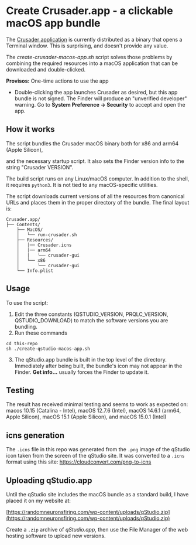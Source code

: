 # Create Crusader.app - a clickable macOS app bundle

The [Crusader application](https://github.com/Zoxc/crusader)
is currently distributed as a binary that opens a
Terminal window.
This is surprising, and doesn't provide any value.

The _create-crusader-macos-app.sh_ script solves those problems
by combining the required
resources into a macOS application that can be downloaded
and double-clicked.

**Provisos:** One-time actions to use the app

* Double-clicking the app launches Crusader as desired, but
  this app bundle is not signed.
  The Finder will produce an "unverified developer" warning.
  Go to **System Preference -> Security** to accept and open the app.


## How it works

The script bundles the Crusader macOS binary
both for x86 and arm64 (Apple Silicon),
<!-- an icon for the application, -->
and the necessary startup script.
It also sets the Finder version info to
the string "Crusader VERSION". 

The build script runs on any Linux/macOS computer.
In addition to the shell, it requires `python3`.
It is not tied to any macOS-specific utilities.

The script downloads current versions of all the resources
from canonical URLs and places them
in the proper directory of the bundle.
The final layout is:

```
Crusader.app/
├── Contents/
    ├── MacOS/
    │   └── run-crusader.sh
    ├── Resources/
    │   │── Crusader.icns
    │   |── arm64
    │   |   └── crusader-gui
    │   └── x86
    │       └── crusader-gui  
    └── Info.plist

```

## Usage

To use the script:

1. Edit the three constants
  (QSTUDIO\_VERSION, PRQLC\_VERSION, QSTUDIO\_DOWNLOAD)
  to match the software versions you are bundling.
2. Run these commands

  ```
  cd this-repo
  sh ./create-qstudio-macos-app.sh
  ```
3. The qStudio.app bundle is built in the top level
  of the directory. 
  Immediately after being built, the bundle's icon
  may not appear in the Finder.
  **Get info...** usually forces the Finder to update it.

## Testing

The result has received minimal testing
and seems to work as expected on:
macos 10.15 (Catalina - Intel),
macOS 12.7.6 (Intel),
macOS 14.6.1 (arm64, Apple Silicon),
macOS 15.1 (Apple Silicon), and
macOS 15.0.1 (Intel)

## icns generation

The `.icns` file in this repo was generated from the `.png` image of the
qStudio icon taken from the screen of the qStudio site.
It was converted to a `.icns` format using this site:
https://cloudconvert.com/png-to-icns

## Uploading qStudio.app

Until the qStudio site includes the macOS bundle
as a standard build, I have placed it on my website at:

[https://randomneuronsfiring.com/wp-content/uploads/qStudio.zip](https://randomneuronsfiring.com/wp-content/uploads/qStudio.zip)

Create a `.zip` archive of _qStudio.app_, then
use the File Manager of the web hosting
software to upload new versions.
